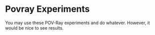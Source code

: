Povray Experiments
==================

You may use these POV-Ray experiments and do whatever. However, it
would be nice to see results.